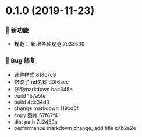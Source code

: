 # 0.1.0 (2019-11-23)

### 🌟 新功能

* **规范：** 新增各种规范 7e33630


### 🐛 Bug 修复

* 调整样式 818c7c9
* 修改了md名称 d0f6acc
* 修改markdown bac345e
* build 157a5fe
* build 4dc34d9
* change markdown 119cd5f
* copy 图片 57f87f4
* dist path 7e2459a
* performance markdown change, add title c7b2e2e




